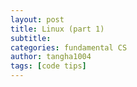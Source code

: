 ```yaml
---
layout: post
title: Linux (part 1)
subtitle:
categories: fundamental CS
author: tangha1004
tags: [code tips]
---
```

